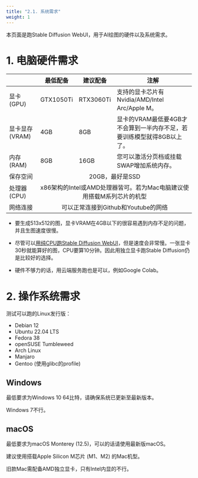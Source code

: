 ```yaml
---
title: "2.1. 系统需求"
weight: 1
---
```


本页面是跑Stable Diffusion WebUI，用于AI绘图的硬件以及系统需求。


# 1. 电脑硬件需求

<table>
<thead>
  <tr>
    <th></th>
    <th>最低配备</th>
    <th>建议配备</th>
    <th>注解</th>
  </tr>
</thead>
<tbody>
  <tr>
    <td>显卡(GPU)</td>
    <td>GTX1050Ti</td>
    <td>RTX3060Ti</td>
    <td>支持的显卡芯片有Nvidia/AMD/Intel Arc/Apple M。</td>
  </tr>
  <tr>
    <td>显卡显存(VRAM)</td>
    <td>4GB</td>
    <td>8GB</td>
    <td>显卡的VRAM最低要4GB才不会算到一半内存不足，若要训练模型就得8GB以上了。</td>
  </tr>
  <tr>
    <td>内存(RAM)</td>
    <td>8GB</td>
    <td>16GB</td>
    <td>您可以激活分页档或挂载SWAP增加系统内存。</td>
  </tr>
  <tr>
    <td>保存空间</td>
    <td colspan="3" style="text-align: center">20GB，最好是SSD</td>
  </tr>
  <tr>
    <td>处理器(CPU)</td>
    <td colspan="3" style="text-align: center">x86架构的Intel或AMD处理器皆可。若为Mac电脑建议使用搭载M系列芯片的机型</td>
  </tr>
  <tr>
    <td>网络连接</td>
    <td colspan="3" style="text-align: center">可以正常连接到Github和Youtube的网络</td>
  </tr>
</tbody>
</table>

- 要生成513x512的图，显卡VRAM在4GB以下的很容易遇到内存不足的问题，并且生图速度很慢。

- 尽管可以[用纯CPU跑Stable Diffusion WebUI](https://ivonblog.com/posts/stable-diffusion-running-on-cpu/)，但是速度会非常慢。一张显卡30秒就能算好的图，CPU要算10分钟。因此用独立显卡跑Stable Diffusion仍是比较好的选择。

- 硬件不够力的话，用云端服务跑也是可以，例如Google Colab。


# 2. 操作系统需求

测试可以跑的Linux发行版：

- Debian 12
- Ubuntu 22.04 LTS
- Fedora 38
- openSUSE Tumbleweed
- Arch Linux
- Manjaro
- Gentoo (使用glibc的profile)


## Windows

最低要求为Windows 10 64比特，请确保系统已更新至最新版本。

Windows 7不行。


## macOS

最低要求为macOS Monterey (12.5)，可以的话请使用最新版macOS。

建议使用搭载Apple Silicon M芯片 (M1、M2) 的Mac机型。

旧款Mac需配备AMD独立显卡，只有Intel内显的不行。
